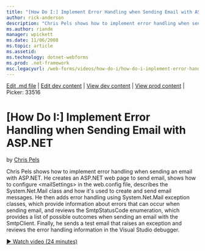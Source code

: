 ```yaml
---
title: "[How Do I:] Implement Error Handling when Sending Email with ASP.NET | Microsoft Docs"
author: rick-anderson
description: "Chris Pels shows how to implement error handling when sending an email with ASP.NET. He creates an ASP.NET web page to send email, shows how to configure &lt..."
ms.author: riande
manager: wpickett
ms.date: 11/06/2008
ms.topic: article
ms.assetid: 
ms.technology: dotnet-webforms
ms.prod: .net-framework
msc.legacyurl: /web-forms/videos/how-do-i/how-do-i-implement-error-handling-when-sending-email-with-aspnet
---
```

[Edit .md file](C:\Projects\msc\dev\Msc.Www\Web.ASP\App_Data\github\web-forms\videos\how-do-i\how-do-i-implement-error-handling-when-sending-email-with-aspnet.md) | [Edit dev content](http://www.aspdev.net/umbraco#/content/content/edit/26493) | [View dev content](http://docs.aspdev.net/tutorials/web-forms/videos/how-do-i/how-do-i-implement-error-handling-when-sending-email-with-aspnet.html) | [View prod content](http://www.asp.net/web-forms/videos/how-do-i/how-do-i-implement-error-handling-when-sending-email-with-aspnet) | Picker: 33516

[How Do I:] Implement Error Handling when Sending Email with ASP.NET
====================
by [Chris Pels](https://twitter.com/chrispels)

Chris Pels shows how to implement error handling when sending an email with ASP.NET. He creates an ASP.NET web page to send email, shows how to configure &lt;mailSettings&gt; in the web.config file, describes the System.Net.Mail class and how it's used to create and send email messages. He then adds error handling using System.Net.Mail exception classes, which provide information about errors that can occur when sending email, and reviews the SmtpStatusCode enumeration, which provides a list of possible outcomes when sending an email with the SmtpClient. Finally, he sends a test email that raises an exception and reviews the error handling information in the Visual Studio debugger.

[&#9654; Watch video (24 minutes)](https://channel9.msdn.com/Blogs/ASP-NET-Site-Videos/how-do-i-implement-error-handling-when-sending-email-with-aspnet)